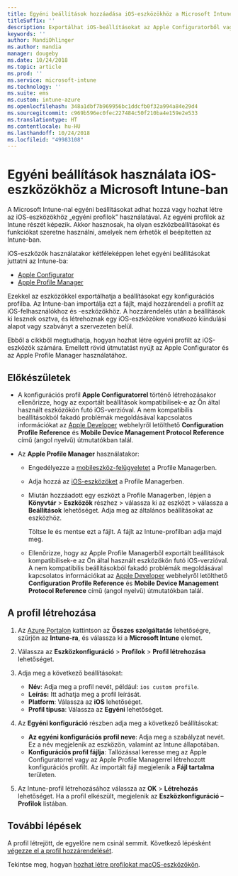 ```yaml
---
title: Egyéni beállítások hozzáadása iOS-eszközökhöz a Microsoft Intune-ban – Azure | Microsoft Docs
titleSuffix: ''
description: Exportálhat iOS-beállításokat az Apple Configuratorből vagy az Apple Profile Managerből, majd a Microsoft Intune-ba importálhatja őket. Ezek egyéni beállításokat és funkciókat hozhatnak létre, használhatnak és vezérelhetnek iOS-eszközökön. Ez az egyéni profil ezután hozzárendelhető vagy kiosztható a szervezet iOS-eszközei számára kiindulási alap vagy szabvány létrehozása érdekében.
keywords: ''
author: MandiOhlinger
ms.author: mandia
manager: dougeby
ms.date: 10/24/2018
ms.topic: article
ms.prod: ''
ms.service: microsoft-intune
ms.technology: ''
ms.suite: ems
ms.custom: intune-azure
ms.openlocfilehash: 348a1dbf7b969956bc1ddcfb0f32a994a84e29d4
ms.sourcegitcommit: c969b596ec0fec227484c50f210ba4e159e2e533
ms.translationtype: HT
ms.contentlocale: hu-HU
ms.lasthandoff: 10/24/2018
ms.locfileid: "49983108"
---
```

# <a name="use-custom-settings-for-ios-devices-in-microsoft-intune"></a>Egyéni beállítások használata iOS-eszközökhöz a Microsoft Intune-ban

A Microsoft Intune-nal egyéni beállításokat adhat hozzá vagy hozhat létre az iOS-eszközökhöz „egyéni profilok” használatával. Az egyéni profilok az Intune részét képezik. Akkor hasznosak, ha olyan eszközbeállításokat és funkciókat szeretne használni, amelyek nem érhetők el beépítetten az Intune-ban.

iOS-eszközök használatakor kétféleképpen lehet egyéni beállításokat juttatni az Intune-ba:

- [Apple Configurator](https://itunes.apple.com/app/apple-configurator-2/id1037126344?mt=12)
- [Apple Profile Manager](https://support.apple.com/profile-manager)

Ezekkel az eszközökkel exportálhatja a beállításokat egy konfigurációs profilba. Az Intune-ban importálja ezt a fájlt, majd hozzárendeli a profilt az iOS-felhasználókhoz és -eszközökhöz. A hozzárendelés után a beállítások ki lesznek osztva, és létrehoznak egy iOS-eszközökre vonatkozó kiindulási alapot vagy szabványt a szervezeten belül.

Ebből a cikkből megtudhatja, hogyan hozhat létre egyéni profilt az iOS-eszközök számára. Emellett rövid útmutatást nyújt az Apple Configurator és az Apple Profile Manager használatához.

## <a name="before-you-begin"></a>Előkészületek

- A konfigurációs profil **Apple Configuratorrel** történő létrehozásakor ellenőrizze, hogy az exportált beállítások kompatibilisek-e az Ön által használt eszközökön futó iOS-verzióval. A nem kompatibilis beállításokból fakadó problémák megoldásával kapcsolatos információkat az [Apple Developer](https://developer.apple.com/) webhelyről letölthető **Configuration Profile Reference** és **Mobile Device Management Protocol Reference** című (angol nyelvű) útmutatókban talál.

- Az **Apple Profile Manager** használatakor:

  - Engedélyezze a [mobileszköz-felügyeletet](https://help.apple.com/serverapp/mac/5.7/#/apd05B9B761-D390-4A75-9251-E9AD29A61D0C) a Profile Managerben.
  - Adja hozzá az [iOS-eszközöket](https://help.apple.com/profilemanager/mac/5.7/#/pm9onzap1984) a Profile Managerben.
  - Miután hozzáadott egy eszközt a Profile Managerben, lépjen a **Könyvtár** > **Eszközök** részhez > válassza ki az eszközt > válassza a **Beállítások** lehetőséget. Adja meg az általános beállításokat az eszközhöz.

    Töltse le és mentse ezt a fájlt. A fájlt az Intune-profilban adja majd meg.

  - Ellenőrizze, hogy az Apple Profile Managerből exportált beállítások kompatibilisek-e az Ön által használt eszközökön futó iOS-verzióval. A nem kompatibilis beállításokból fakadó problémák megoldásával kapcsolatos információkat az [Apple Developer](https://developer.apple.com/) webhelyről letölthető **Configuration Profile Reference** és **Mobile Device Management Protocol Reference** című (angol nyelvű) útmutatókban talál.

## <a name="create-the-profile"></a>A profil létrehozása

1. Az [Azure Portalon](https://portal.azure.com) kattintson az **Összes szolgáltatás** lehetőségre, szűrjön az **Intune-ra**, és válassza ki a **Microsoft Intune** elemet.
2. Válassza az **Eszközkonfiguráció** > **Profilok** > **Profil létrehozása** lehetőséget.
3. Adja meg a következő beállításokat:

    - **Név**: Adja meg a profil nevét, például: `ios custom profile`.
    - **Leírás:** Itt adhatja meg a profil leírását.
    - **Platform**: Válassza az **iOS** lehetőséget.
    - **Profil típusa**: Válassza az **Egyéni** lehetőséget.

4. Az **Egyéni konfiguráció** részben adja meg a következő beállításokat:

    - **Az egyéni konfigurációs profil neve**: Adja meg a szabályzat nevét. Ez a név megjelenik az eszközön, valamint az Intune állapotában.
    - **Konfigurációs profil fájlja**: Tallózással keresse meg az Apple Configuratorrel vagy az Apple Profile Managerrel létrehozott konfigurációs profilt. Az importált fájl megjelenik a **Fájl tartalma** területen.

5. Az Intune-profil létrehozásához válassza az **OK** > **Létrehozás** lehetőséget. Ha a profil elkészült, megjelenik az **Eszközkonfiguráció – Profilok** listában.

## <a name="next-steps"></a>További lépések

A profil létrejött, de egyelőre nem csinál semmit. Következő lépésként [végezze el a profil hozzárendelését](device-profile-assign.md).

Tekintse meg, hogyan [hozhat létre profilokat macOS-eszközökön](custom-settings-macos.md). 